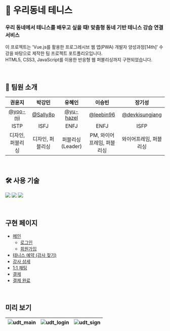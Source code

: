 # 🎾 우리동네 테니스

### 우리 동네에서 테니스를 배우고 싶을 때! 맞춤형 동네 기반 테니스 강습 연결 서비스

이 프로젝트는 'Vue.js를 활용한 프로그레시브 웹 앱(PWA) 개발자 양성과정[14th]' 수강을 바탕으로 제작한 팀 프로젝트 포트폴리오입니다. <br>
HTML5, CSS3, JavaScript를 이용한 반응형 웹 퍼블리싱까지 구현되었습니다. <br>

<br>


## 🙌 팀원 소개

| 권윤지 | 박강민 | 유혜인 | 이승빈 | 장기성 |
| :---: | :---: | :---: | :---: | :---: |
| [@yoo-nji](https://github.com/yoo-nji) | [@Sally8p](https://github.com/Sally8p) | [@yu-hazel](https://github.com/yu-hazel) | [@leebin96](https://github.com/leebin96) | [@devkisungjang](https://github.com/devkisungjang) |
| ISTP | ISFJ | ENFJ | ENFJ | ISFP |
| 디자인, 퍼블리싱 | 디자인, 퍼블리싱 | 퍼블리싱(Leader) | PM, 와이어프레임, 퍼블리싱 | 와이어프레임, 퍼블리싱 |

<br>


## 🛠️ 사용 기술
![](https://img.shields.io/badge/HTML5-E34F26?style=for-the-badge&logo=html5&logoColor=white)
![](https://img.shields.io/badge/CSS3-1572B6?style=for-the-badge&logo=css3&logoColor=white)
![](https://img.shields.io/badge/JavaScript-F7DF1E?style=for-the-badge&logo=JavaScript&logoColor=white)

<br>


## 구현 페이지
- [메인](https://udtennis.github.io/udt_project/test/html/main.html)
  - [로그인](https://udtennis.github.io/udt_project/test/html/login.html)
  - [회원가입](https://udtennis.github.io/udt_project/test/html/signin.html)
- [테니스 예약 (강사 찾기)](https://udtennis.github.io/udt_project/test/html/local.html)
- [강사 상세](https://udtennis.github.io/udt_project/test/html/coach_detail.html)
- [1:1 채팅](https://udtennis.github.io/udt_project/test/html/chat.html)
- [결제](https://udtennis.github.io/udt_project/test/html/yj.html)
- [결제 완료](https://udtennis.github.io/udt_project/test/html/yj.html)

<br>


## 미리 보기

![udt_main](https://github.com/user-attachments/assets/cd48bb4a-e083-4a40-a1b8-64b4418737a2) | ![udt_login](https://github.com/user-attachments/assets/e5fe591b-1e2b-4548-80eb-70a76848cbda) | ![udt_sign](https://github.com/user-attachments/assets/4fca1182-622e-45b2-86c4-782005b59799)
--- | --- | --- |



